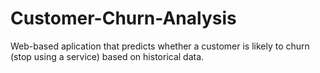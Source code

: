 # Customer-Churn-Analysis
Web-based aplication that predicts whether a customer is likely to churn (stop using a service) based on historical data.

